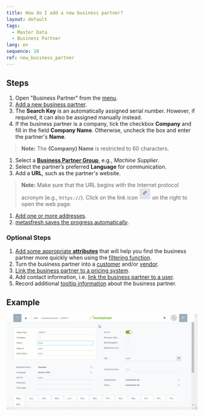 ```yaml
---
title: How do I add a new business partner?
layout: default
tags:
  - Master Data
  - Business Partner
lang: en
sequence: 10
ref: new_business_partner
---
```


## Steps
1. Open "Business Partner" from the [menu](Menu).
1. [Add a new business partner](New_Record_Window).
1. The **Search Key** is an automatically assigned serial number. However, if required, it can also be assigned manually instead.
1. If the business partner is a company, tick the checkbox **Company** and fill in the field **Company Name**. Otherwise, uncheck the box and enter the partner's **Name**.
 >**Note:** The **(Company) Name** is restricted to 60 characters.

1. Select a [**Business Partner Group**](New_Business_Partner_Group), e.g., *Machine Supplier*.
1. Select the partner’s preferred **Language** for communication.
1. Add a **URL**, such as the partner's website.
 >**Note:** Make sure that the URL begins with the Internet protocol acronym (e.g., `https://`). Click on the link icon ![](assets/Link_icon.png) on the right to open the web page.

1. [Add one or more addresses](Add_address_tab).
1. [metasfresh saves the progress automatically](Saveindicator).

### Optional Steps
1. [Add some appropriate **attributes**](Add_attributes_to_BP) that will help you find the business partner more quickly when using the [filtering function](Filtering_function).
1. Turn the business partner into a [customer](New_business_partner_customer) and/or [vendor](New_business_partner_vendor).
1. [Link the business partner to a pricing system](Assign_prices_to_partner).
1. Add contact information, i.e. [link the business partner to a user](Add_user_to_BPartner).
1. Record additional [tooltip information](BP_memo_tooltip) about the business partner.

## Example
![](assets/New_BPartner.gif)
